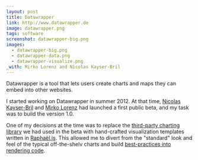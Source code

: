 ```yaml
---
layout: post
title: Datawrapper
link: http://www.datawrapper.de
image: datawrapper.png
tags: software
screenshot: datawrapper-big.png
images:
  - datawrapper-big.png
  - datawrapper-data.png
  - datawrapper-visualize.png
_with: Mirko Lorenz and Nicolas Kayser-Bril
---
```


Datawrapper is a tool that lets users create charts and maps they can embed into other websites. 

I started working on Datawrapper in summer 2012. At that time, [Nicolas Kayser-Bril](https://blog.nkb.fr/) and [Mirko Lorenz](http://mirkolorenz.com/) had launched a first public beta, and my task was to build the version 1.0.

One of my decisions at the time was to replace the [third-party charting library](https://www.highcharts.com/) we had used in the beta with hand-crafted visualization templates written in [Raphaël.js](https://github.com/DmitryBaranovskiy/raphael). This allowed me to divert from the "standard" look and feel of the typical off-the-shelv charts and build [best-practices into rendering code](https://www.vis4.net/blog/2012/06/doing-the-line-charts-right/).
